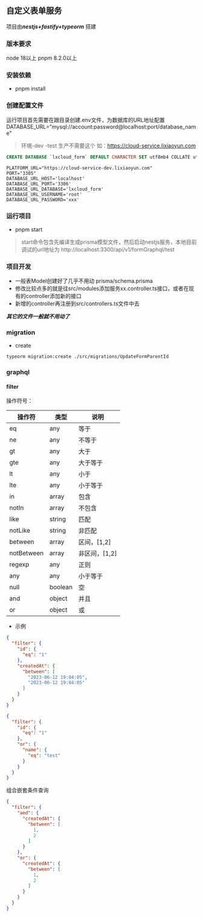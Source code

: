## 自定义表单服务

项目由***nestjs+fastify+typeorm*** 搭建

### 版本要求

node 18以上
pnpm 8.2.0以上

### 安装依赖

* pnpm install

### 创建配置文件

运行项目首先需要在跟目录创建.env文件，为数据库的URL地址配置 DATABASE_URL="mysql://account:password@localhost:port/database_name"

> 环境-dev -test 生产不需要这个 如：https://cloud-service.lixiaoyun.com
``` sql
CREATE DATABASE `lxcloud_form` DEFAULT CHARACTER SET utf8mb4 COLLATE utf8mb4_0900_ai_ci;
```
```shell
PLATFORM_URL="https://cloud-service-dev.lixiaoyun.com"
PORT="3305"
DATABASE_URL_HOST='localhost'
DATABASE_URL_PORT='3306'
DATABASE_URL_DATABASE='lxcloud_form'
DATABASE_URL_USERNAME='root'
DATABASE_URL_PASSWORD='xxx'
```

### 运行项目

* pnpm start

> start命令包含先编译生成prisma模型文件，然后启动nestjs服务，本地目前调试的url地址为 http://localhost:3300/api/v1/formGraphql/test

### 项目开发

* 一般表Model创建好了几乎不用动 prisma/schema.prisma
* 修改比较点多的就是往src/modules添加服务xx.controller.ts接口，或者在现有的controller添加新的接口
* 新增的controller再注册到src/controllers.ts文件中去

***其它的文件一般就不用动了***

### migration

- create

```bash
typeorm migration:create ./src/migrations/UpdateFormParentId
```

### graphql

#### filter

操作符号：

| 操作符        | 类型      | 说明        |
|------------|---------|-----------|
| eq         | any     | 等于        |
| ne         | any     | 不等于       |
| gt         | any     | 大于        |
| gte        | any     | 大于等于      |
| lt         | any     | 小于        |
| lte        | any     | 小于等于      |
| in         | array   | 包含        |
| notIn      | array   | 不包含       |
| like       | string  | 匹配        |
| notLike    | string  | 非匹配       |
| between    | array   | 区间，[1,2]  |
| notBetween | array   | 非区间，[1,2] |
| regexp     | any     | 正则        |
| any        | any     | 小于等于      |
| null       | boolean | 空         |
| and        | object  | 并且        |
| or         | object  | 或         |

- 示例

```json
{
  "filter": {
    "id": {
      "eq": "1"
    },
    "createdAt": {
      "between": [
        "2023-06-12 19:04:05",
        "2023-06-12 19:04:05"
      ]
    }
  }
}
```

```json
{
  "filter": {
    "id": {
      "eq": "1"
    },
    "or": {
      "name": {
        "eq": "test"
      }
    }
  }
}
```

组合嵌套条件查询

```json
{
  "filter": {
    "and": {
      "createdAt": {
        "between": [
          1,
          2
        ]
      }
    },
    "or": {
      "createdAt": {
        "between": [
          1,
          2
        ]
      }
    }
  }
}
```
